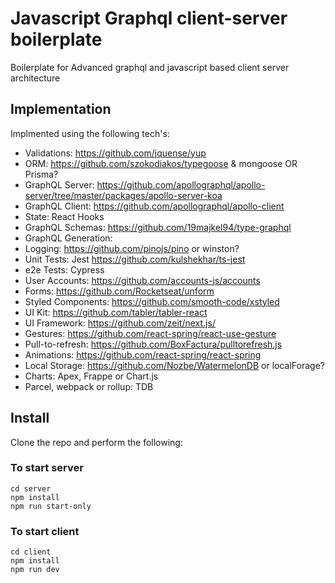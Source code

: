 # Javascript Graphql client-server boilerplate

Boilerplate for Advanced graphql and javascript based client server architecture

## Implementation

Implmented using the following tech's:

- Validations: https://github.com/jquense/yup
- ORM: https://github.com/szokodiakos/typegoose & mongoose OR Prisma?
- GraphQL Server: https://github.com/apollographql/apollo-server/tree/master/packages/apollo-server-koa
- GraphQL Client: https://github.com/apollographql/apollo-client
- State: React Hooks
- GraphQL Schemas: https://github.com/19majkel94/type-graphql
- GraphQL Generation:
- Logging: https://github.com/pinojs/pino or winston?
- Unit Tests: Jest https://github.com/kulshekhar/ts-jest
- e2e Tests: Cypress
- User Accounts: https://github.com/accounts-js/accounts
- Forms: https://github.com/Rocketseat/unform
- Styled Components: https://github.com/smooth-code/xstyled
- UI Kit: https://github.com/tabler/tabler-react
- UI Framework: https://github.com/zeit/next.js/
- Gestures: https://github.com/react-spring/react-use-gesture
- Pull-to-refresh: https://github.com/BoxFactura/pulltorefresh.js
- Animations: https://github.com/react-spring/react-spring
- Local Storage: https://github.com/Nozbe/WatermelonDB or localForage?
- Charts: Apex, Frappe or Chart.js
- Parcel, webpack or rollup: TDB

## Install

Clone the repo and perform the following:

### To start server
```
cd server
npm install
npm run start-only
```

### To start client
```
cd client
npm install
npm run dev
```

